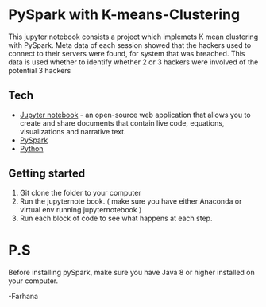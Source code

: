 # PySpark with K-means-Clustering

This jupyter notebook consists a project which implemets K mean clustering with PySpark. Meta data of each session showed that the hackers used to connect to their servers were found, for system that was breached. This data is used whether to identify whether 2 or 3 hackers were involved of the potential 3 hackers

## Tech
* [Jupyter notebook](http://jupyter.org/) - an open-source web application that allows you to create and share documents that contain live code, equations, visualizations and narrative text.
* [PySpark](http://spark.apache.org/docs/latest/api/python/index.html) 
* [Python]() 

## Getting started

  1) Git clone the folder to your computer
  2) Run the jupyternote book. ( make sure you have either Anaconda or virtual env running jupyternotebook )
  3) Run each block of code to see what happens at each step.
  
# P.S

Before installing pySpark, make sure you have Java 8 or higher installed on your computer.

-Farhana
